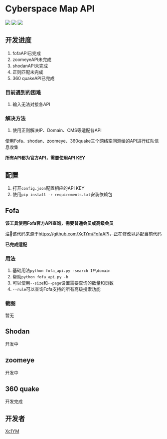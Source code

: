 # Cyberspace Map API

![](https://img.shields.io/github/pipenv/locked/python-version/Xc1Ym/cyberspace_map_API)
![](https://img.shields.io/github/license/Xc1Ym/cyberspace_map_API)
![](https://img.shields.io/github/stars/xc1ym/cyberspace_map_API)


## 开发进度
1. fofaAPI已完成
2. zoomeyeAPI未完成
3. shodanAPI未完成
4. 正则匹配未完成
5. 360 quakeAPI已完成

### 目前遇到的困难
1. 输入无法对接各API

### 解决方法
1. 使用正则解决IP、Domain、CMS等适配各API


使用Fofa、shodan、zoomeye、360quake三个网络空间测绘的API进行红队信息收集

**所有API都为官方API，需要使用API KEY**

## 配置

1. 打开`config.json`配置相应的API KEY
2. 使用`pip install -r requirements.txt`安装依赖包

## Fofa

**该工具使用Fofa官方API查询，需要普通会员或高级会员**

~~注🔴该代码来源于<https://github.com/Xc1Ym/FofaAPI>，正在修改以适配当前代码~~

**已完成适配**

### 用法

1. 基础用法`python fofa_api.py -search IP\domain`
2. 帮助`python fofa_api.py -h`
3. 可以使用`--size`和`--page`设置需要查询的数量和页数
4. `--rule`可以查询Fofa支持的所有高级搜索功能

### 截图

暂无



## Shodan
开发中

## zoomeye
开发中

## 360 quake
开发完成

## 开发者
[Xc1YM](https://github.com/Xc1Ym)
